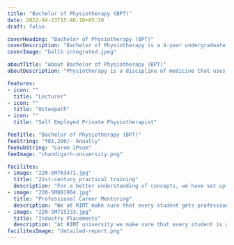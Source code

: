 ```yaml
---
title: "Bachelor of Physiotherapy (BPT)"
date: 2022-04-23T15:46:10+05:30
draft: false

coverHeading: "Bachelor of Physiotherapy (BPT)"
coverDescription: "Bachelor of Physiotherapy is a 4-year undergraduate course, including compulsory 6 months of clinical internship, and involving the science of physical movement aimed at preventing disease and disability"
coverImage: "ballb integrated.jpeg"

aboutTitle: "About Bachelor of Physiotherapy (BPT)"
aboutDescription: "Physiotherapy is a discipline of medicine that uses exercise, massage, and other forms of physical movement, as well as education, guidance, and counseling, to help people with mobility and function issues caused by aging, pain, injury, illnesses, disorders, conditions, or other environmental variables.Students in the course learn advanced physiotherapeutic techniques such as manual therapy, therapeutic exercises, and the use of electro-physical modalities, which have been shown to heal a variety of impairments and diseases connected to the spine, back, neck, and even stress-induced incontinence."

features:
- icon: ""
  title: "Lecturer"
- icon: ""
  title: "Osteopath"
- icon: ""
  title: "Self Employed Private Physiotherapist"

feeTitle: "Bachelor of Physiotherapy (BPT)"
feeString: "₹81,200/- Anually"
feeSubString: "Lorem iPsum"
feeImage: "chandigarh-university.png"

facilites:
- image: "220-SM763471.jpg"
  title: "21st-century practical training"
  description: "For a better understanding of concepts, we have set up advanced 21st-century tools equipped with advanced training methods so that students can learn every concept practically in a better way."
- image: "220-SM881904.jpg"
  title: "Professional Career Mentoring"
  description: "We at RIMT make sure that every student gets professional career mentoring from the industry experts to set career targets & for this we have created a career & placement cell too."
- image: "220-SM715233.jpg"
  title: "Industry Placements"
  description: "At RIMT university we make sure that every student is getting placed, each year more than 500 companies visit the campus of RIMT to hire our brightest of the talents"
facilitesImage: "detailed-report.png"
---
```


